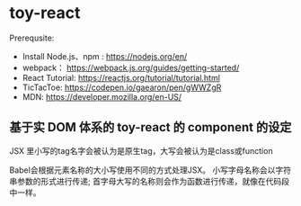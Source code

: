 # toy-react

Prerequsite:
* Install Node.js、npm : https://nodejs.org/en/ 
* webpack： https://webpack.js.org/guides/getting-started/ 
* React Tutorial: https://reactjs.org/tutorial/tutorial.html 
* TicTacToe: https://codepen.io/gaearon/pen/gWWZgR 
* MDN: https://developer.mozilla.org/en-US/

## 基于实 DOM 体系的 toy-react 的 component 的设定

JSX 里小写的tag名字会被认为是原生tag，大写会被认为是class或function

Babel会根据元素名称的大小写使用不同的方式处理JSX。 小写字母名称会以字符串参数的形式进行传递; 首字母大写的名称则会作为函数进行传递，就像在代码段中一样。